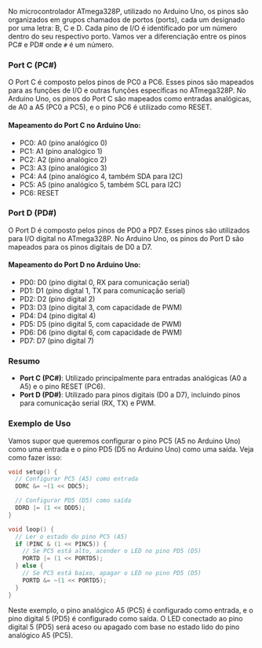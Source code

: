 No microcontrolador ATmega328P, utilizado no Arduino Uno, os
pinos são organizados em grupos chamados de portos (ports),
cada um designado por uma letra: B, C e D. Cada pino de
I/O é identificado por um número dentro do seu respectivo
porto. Vamos ver a diferenciação entre os pinos PC# e PD#
onde `#` é um número.

### Port C (PC#)

O Port C é composto pelos pinos de PC0 a PC6. Esses pinos
são mapeados para as funções de I/O e outras funções
específicas no ATmega328P. No Arduino Uno, os pinos do Port
C são mapeados como entradas analógicas, de A0 a A5 (PC0
a PC5), e o pino PC6 é utilizado como RESET.

#### Mapeamento do Port C no Arduino Uno:

- PC0: A0 (pino analógico 0)
- PC1: A1 (pino analógico 1)
- PC2: A2 (pino analógico 2)
- PC3: A3 (pino analógico 3)
- PC4: A4 (pino analógico 4, também SDA para I2C)
- PC5: A5 (pino analógico 5, também SCL para I2C)
- PC6: RESET

### Port D (PD#)

O Port D é composto pelos pinos de PD0 a PD7. Esses pinos
são utilizados para I/O digital no ATmega328P. No Arduino
Uno, os pinos do Port D são mapeados para os pinos digitais
de D0 a D7.

#### Mapeamento do Port D no Arduino Uno:

- PD0: D0 (pino digital 0, RX para comunicação serial)
- PD1: D1 (pino digital 1, TX para comunicação serial)
- PD2: D2 (pino digital 2)
- PD3: D3 (pino digital 3, com capacidade de PWM)
- PD4: D4 (pino digital 4)
- PD5: D5 (pino digital 5, com capacidade de PWM)
- PD6: D6 (pino digital 6, com capacidade de PWM)
- PD7: D7 (pino digital 7)

### Resumo

- **Port C (PC#)**: Utilizado principalmente para entradas
  analógicas (A0 a A5) e o pino RESET (PC6).
- **Port D (PD#)**: Utilizado para pinos digitais (D0 a D7),
  incluindo pinos para comunicação serial (RX, TX) e PWM.

### Exemplo de Uso

Vamos supor que queremos configurar o pino PC5 (A5 no Arduino
Uno) como uma entrada e o pino PD5 (D5 no Arduino Uno) como
uma saída. Veja como fazer isso:

```cpp
void setup() {
  // Configurar PC5 (A5) como entrada
  DDRC &= ~(1 << DDC5);

  // Configurar PD5 (D5) como saída
  DDRD |= (1 << DDD5);
}

void loop() {
  // Ler o estado do pino PC5 (A5)
  if (PINC & (1 << PINC5)) {
    // Se PC5 está alto, acender o LED no pino PD5 (D5)
    PORTD |= (1 << PORTD5);
  } else {
    // Se PC5 está baixo, apagar o LED no pino PD5 (D5)
    PORTD &= ~(1 << PORTD5);
  }
}
```

Neste exemplo, o pino analógico A5 (PC5) é configurado
como entrada, e o pino digital 5 (PD5) é configurado como
saída. O LED conectado ao pino digital 5 (PD5) será aceso
ou apagado com base no estado lido do pino analógico A5 (PC5).
